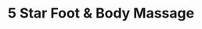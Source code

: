 ---
title: "5 Star Foot & Body Massage"
url: /la-verne/5-star-foot-und-body-massage/
shop: Massage
---